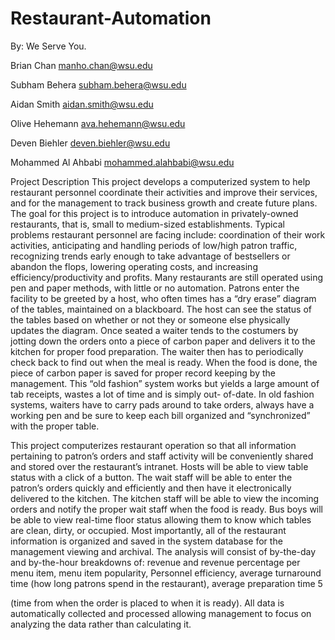 # Restaurant-Automation
By: We Serve You. 

Brian Chan
manho.chan@wsu.edu 

Subham Behera
subham.behera@wsu.edu 

Aidan Smith
aidan.smith@wsu.edu 

Olive Hehemann
ava.hehemann@wsu.edu  

Deven Biehler
deven.biehler@wsu.edu 

Mohammed Al Ahbabi
mohammed.alahbabi@wsu.edu

Project Description 
This  project  develops  a  computerized  system  to  help  restaurant  personnel  coordinate 
their  activities  and  improve  their  services,  and  for  the  management  to  track  business 
growth and create future plans.  The goal for this project is to introduce automation in 
privately-owned  restaurants,  that  is,  small  to  medium-sized  establishments.  Typical 
problems  restaurant  personnel are  facing include:  coordination  of  their  work  activities, 
anticipating  and  handling  periods  of  low/high  patron  traffic,  recognizing  trends  early 
enough to take advantage of bestsellers or abandon the flops, lowering operating costs, 
and  increasing  efficiency/productivity  and  profits.  Many  restaurants  are  still  operated 
using pen and paper methods, with little or no automation. Patrons enter the facility to 
be  greeted  by  a  host,  who  often  times has a “dry erase” diagram of the tables, 
maintained on a blackboard. The host can see the status of the tables based on whether 
or not they or someone else physically updates the diagram. Once seated a waiter tends 
to the costumers by jotting down the orders onto a piece of carbon paper and delivers it 
to  the  kitchen  for  proper  food  preparation.  The  waiter  then  has  to  periodically  check 
back  to  find  out  when  the  meal  is  ready.  When  the  food  is  done,  the  piece  of  carbon 
paper is saved for proper record keeping by the management. This “old fashion” system 
works but yields a large amount of  tab receipts, wastes a lot of time and is simply out-
of-date. In old fashion systems, waiters have to carry pads around to take orders, always 
have a working pen and be sure to keep each bill organized and “synchronized” with the 
proper table. 
 
This  project  computerizes  restaurant  operation  so  that  all  information  pertaining  to 
patron’s orders and staff activity will be conveniently shared and stored over the 
restaurant’s intranet. Hosts will be able to view table status with a click of a button. The 
wait staff will be able to enter the patron’s orders quickly and efficiently and then have 
it  electronically  delivered  to  the  kitchen.  The  kitchen  staff  will  be  able  to  view  the 
incoming  orders  and  notify  the  proper  wait  staff  when  the  food  is  ready.  Bus  boys  will 
be  able  to  view  real-time  floor  status  allowing  them  to  know  which  tables  are  clean, 
dirty,  or  occupied. Most  importantly,  all of  the restaurant information  is  organized and 
saved  in  the  system  database  for  the  management  viewing  and  archival.  The  analysis 
will consist of by-the-day and by-the-hour breakdowns of: revenue and revenue 
percentage per menu item, menu item popularity, Personnel efficiency, average 
turnaround time (how long patrons spend in the restaurant), average preparation time 
5 
 
(time  from  when  the  order  is  placed  to  when  it  is  ready).  All  data  is  automatically 
collected  and  processed  allowing  management  to  focus  on  analyzing  the  data  rather 
than calculating it. 
 
